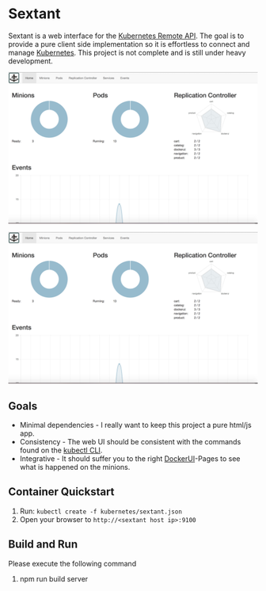 # Sextant

Sextant is a web interface for the [Kubernetes Remote API](http://kubernetes.io/third_party/swagger-ui/#!/). The goal is 
to provide a pure client side implementation so it is effortless to connect and manage [Kubernetes](http://kubernetes.io/). 
This project is not complete and is still under heavy development.

![Dashboard](/doc/dashboard.png)

![Dashboard](/doc/dashboard.png)

## Goals

* Minimal dependencies - I really want to keep this project a pure html/js app.
* Consistency - The web UI should be consistent with the commands found on the [kubectl CLI](https://github.com/GoogleCloudPlatform/kubernetes/blob/master/docs/kubectl.md).
* Integrative - It should suffer you to the right [DockerUI](https://github.com/crosbymichael/dockerui)-Pages to see what is happened on the minions.
 
## Container Quickstart 

1. Run: `kubectl create -f kubernetes/sextant.json`
2. Open your browser to `http://<sextant host ip>:9100`

## Build and Run

Please execute the following command

1. npm run build server
